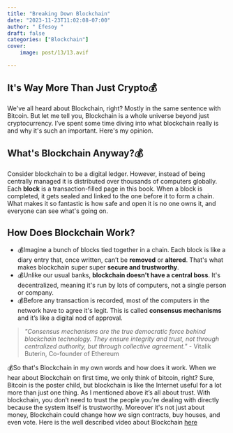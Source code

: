 ```yaml
---
title: "Breaking Down Blockchain"
date: "2023-11-23T11:02:08-07:00"
author: " Efesoy "
draft: false
categories: ["Blockchain"]
cover:
    image: post/13/13.avif

---
```

 ## It's Way More Than Just Crypto💰
 We've all heard about Blockchain, right? Mostly in the same sentence with Bitcoin. But let me tell you, Blockchain is a whole universe beyond just cryptocurrency. I’ve spent some time diving into what blockchain really is and why it's such an important. Here's my opinion.

 ## What's Blockchain Anyway?💰
 Consider blockchain to be a digital ledger. However, instead of being centrally managed it is distributed over thousands of computers globally. Each **block** is a transaction-filled page in this book. When a block is completed, it gets sealed and linked to the one before it to form a chain. What makes it so fantastic is how safe and open it is no one owns it, and everyone can see what's going on.

 ## How Does Blockchain Work?
 -  💰Imagine a bunch of blocks tied together in a chain. Each block is like a diary entry that, once written, can’t be **removed** or **altered**. That's what makes blockchain super super **secure and trustworthy**.
 -  💰Unlike our usual banks, **blockchain doesn't have a central boss**. It's decentralized, meaning it's run by lots of computers, not a single person or company.
 -  💰Before any transaction is recorded, most of the computers in the network have to agree it's legit. This is called **consensus mechanisms** and it’s like a digital nod of approval.

> *"Consensus mechanisms are the true democratic force behind blockchain technology. They ensure integrity and trust, not through centralized authority, but through collective agreement."* - Vitalik Buterin, Co-founder of Ethereum

💰So that's Blockchain in my own words and how does it work. When we hear about Blockchain on first time, we only think of bitcoin, right? Sure, Bitcoin is the poster child, but blockchain is like the Internet useful for a lot more than just one thing. As I mentioned above it’s all about trust. With blockchain, you don’t need to trust the people you're dealing with directly because the system itself is trustworthy. Moreover it's not just about money, Blockchain could change how we sign contracts, buy houses, and even vote. Here is the well described video about Blockchain [here](https://www.youtube.com/watch?v=yubzJw0uiE4)
